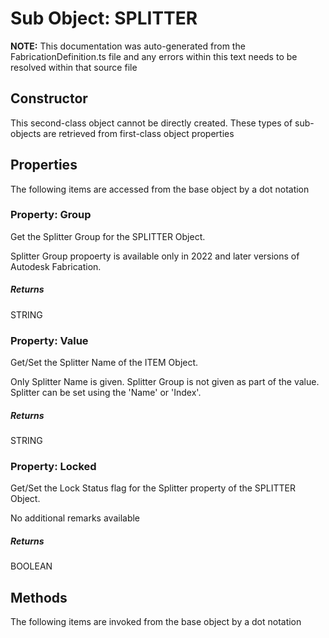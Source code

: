# Sub Object: SPLITTER
**NOTE:** This documentation was auto-generated from the FabricationDefinition.ts file and any errors within this text needs to be resolved within that source file
## Constructor
This second-class object cannot be directly created. These types of sub-objects are retrieved from first-class object properties
## Properties
The following items are accessed from the base object by a dot notation
### Property: Group
Get the Splitter Group for the SPLITTER Object.

Splitter Group propoerty is available only in 2022 and later versions of Autodesk Fabrication.
##### Returns
STRING
### Property: Value
Get/Set the Splitter Name of the ITEM Object.

Only Splitter Name is given. Splitter Group is not given as part of the value.
Splitter can be set using the 'Name' or 'Index'.
##### Returns
STRING
### Property: Locked
Get/Set the Lock Status flag for the Splitter property of the SPLITTER Object.

No additional remarks available
##### Returns
BOOLEAN
## Methods
The following items are invoked from the base object by a dot notation
